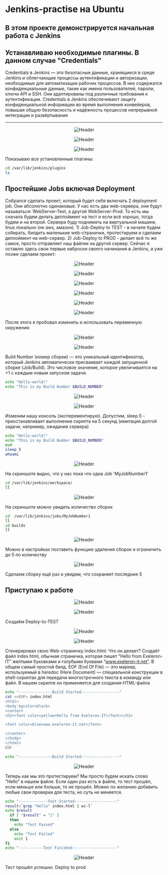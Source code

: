 # Jenkins-practise на Ubuntu

В этом проекте демонстрируется начальная работа с Jenkins
---

## Устанавливаю необходимые плагины. В данном случае "Credentials"

Credentials в Jenkins — это безопасные данные, хранящиеся в среде Jenkins и облегчающие процессы аутентификации и авторизации, необходимые для автоматизации рабочих процессов. В них содержатся конфиденциальные данные, такие как имена пользователей, пароли, ключи API и SSH. Они адаптированы под различные требования к аутентификации. Credentials в Jenkins обеспечивают защиту конфиденциальной информации во время выполнения конвейеров, повышая общую безопасность и надёжность процессов непрерывной интеграции и развёртывания

--- 
<p align="center">
  <img src="https://github.com/exeleron07/jenkins-practice/blob/5d387d6ba53050b91c462566ef16dc4b740af82e/img/1.png" alt="Header">
</p>
<p align="center">
  <img src="https://github.com/exeleron07/jenkins-practice/blob/5d387d6ba53050b91c462566ef16dc4b740af82e/img/2.png" alt="Header">
</p>

<p align="center">
  <img src="https://github.com/exeleron07/jenkins-practice/blob/87c6a35dd2bcc8974594611ca71955f6dae73505/img/3.png" alt="Header">
</p>

Показываю все установленные плагины:

```bash
cd /var/lib/jenkins/plugins
ls
```
## Простейшие Jobs включая Deployment

Собрался сделать проект, который будет себя включать 2 deployment job. Они абсолютно одинаковые. У нас есть два web-сервера, они будут называться: WebServer-Test, а другой WebServer-Prod. То есть мы сначала будем делать деплоймент на тест и если всё хорошо, тогда будем и на второй. Сервера буду поднимать на виртуальной машине, linux локально (не aws, амазон).    1) Job-Deploy to TEST - в начале будем собирать, билдить маленькие web-странички, протестируем и сделаем деплоймент на web-сервер. 2) Job-Deploy to PROD - делает всё то же самое, просто отправляет наш файлик на другой сервер. Сейчас я оставлю здесь свои первые наброски своего начинания в Jenkins, а уже позже сделаем проект:

<p align="center">
  <img src="https://github.com/exeleron07/jenkins-practice/blob/86b373b4fd998480ac4c1c18136730d19367a181/img/4.png" alt="Header">
</p>
<p align="center">
  <img src="https://github.com/exeleron07/jenkins-practice/blob/86b373b4fd998480ac4c1c18136730d19367a181/img/5.png" alt="Header">
</p>
<p align="center">
  <img src="https://github.com/exeleron07/jenkins-practice/blob/86b373b4fd998480ac4c1c18136730d19367a181/img/6.png" alt="Header">
</p>
<p align="center">
  <img src="https://github.com/exeleron07/jenkins-practice/blob/86b373b4fd998480ac4c1c18136730d19367a181/img/7.png" alt="Header">
</p>
<p align="center">
  <img src="https://github.com/exeleron07/jenkins-practice/blob/86b373b4fd998480ac4c1c18136730d19367a181/img/8.png" alt="Header">
</p>
<p align="center">
  <img src="https://github.com/exeleron07/jenkins-practice/blob/86b373b4fd998480ac4c1c18136730d19367a181/img/9.png" alt="Header">
</p>

После этого я пробовал изменить и использовать переменную окружения:

<p align="center">
  <img src="https://github.com/exeleron07/jenkins-practice/blob/86b373b4fd998480ac4c1c18136730d19367a181/img/10.png" alt="Header">
</p>
<p align="center">
  <img src="https://github.com/exeleron07/jenkins-practice/blob/86b373b4fd998480ac4c1c18136730d19367a181/img/11.png" alt="Header">
</p>

Build Number (номер сборки) — это уникальный идентификатор, который Jenkins автоматически присваивает каждой запущенной сборке (Job/Build). Это числовое значение, которое увеличивается на +1 с каждым новым запуском задачи.

```bash
echo "Hello-world!"
echo "This is my Build Number $BUILD_NUMBER"
```
<p align="center">
  <img src="https://github.com/exeleron07/jenkins-practice/blob/86b373b4fd998480ac4c1c18136730d19367a181/img/12.png" alt="Header">
</p>
<p align="center">
  <img src="https://github.com/exeleron07/jenkins-practice/blob/86b373b4fd998480ac4c1c18136730d19367a181/img/13.png" alt="Header">
</p>

Изменим нашу консоль (эксперементирую). Допустим, sleep 5 - приостанавливает выполнение скрипта на 5 секунд (имитация долгой задачи, например, ожидания сервера)

```bash
echo "Hello-world!"
echo "This is my Build Number $BUILD_NUMBER"
pwd
sleep 5
whoami
```

<p align="center">
  <img src="https://github.com/exeleron07/jenkins-practice/blob/aae2b115276118ace8cbb73d2f1e45b6a17c35de/img/15.png" alt="Header">
</p>

На скриншоте видно, что у нас пока что одна Job 'MyJobNumber1'

```bash
cd /var/lib/jenkins/workspace/
ll
```
<p align="center">
  <img src="https://github.com/exeleron07/jenkins-practice/blob/aae2b115276118ace8cbb73d2f1e45b6a17c35de/img/16.png" alt="Header">
</p>

На скриншоте можно увидеть количество сборок

```bash
cd  /var/lib/jenkins/jobs/MyJobNumber1
ll
cd builds
ll
```

<p align="center">
  <img src="https://github.com/exeleron07/jenkins-practice/blob/aae2b115276118ace8cbb73d2f1e45b6a17c35de/img/17.png" alt="Header">
</p>

Можно в настройках поставить функцию удаления сборок и ограничить до 5 по количеству

<p align="center">
  <img src="https://github.com/exeleron07/jenkins-practice/blob/aae2b115276118ace8cbb73d2f1e45b6a17c35de/img/18.png" alt="Header">
</p>

Сделаем сборку ещё раз и увидим, что сохраняет последние 5

## Приступаю к работе

<p align="center">
  <img src="https://github.com/exeleron07/jenkins-practice/blob/d59c9fbc31b8aae437285b566326fd6f4a831bdd/img/19.png" alt="Header">
</p>
<p align="center">
  <img src="https://github.com/exeleron07/jenkins-practice/blob/d59c9fbc31b8aae437285b566326fd6f4a831bdd/img/20.png" alt="Header">
</p>

Создаём Deploy-to-TEST

<p align="center">
  <img src="https://github.com/exeleron07/jenkins-practice/blob/d59c9fbc31b8aae437285b566326fd6f4a831bdd/img/21.png" alt="Header">
</p>
<p align="center">
  <img src="https://github.com/exeleron07/jenkins-practice/blob/d59c9fbc31b8aae437285b566326fd6f4a831bdd/img/22.png" alt="Header">
</p>

Сгенерировал свою Web-страничку index.html. Что он делает? Создаёт файл index.html, обычная страничка, которая пишет “Hello from Exeleron-IT” желтыми буковками и голубыми буквами “www.exeleron-it.net”. В общем самый простой билд. EOF (End Of File) — это маркер, используемый в heredoc (Here Document) — специальной конструкции в shell-скриптах для передачи многострочного текста в команду или файл. В нашем скрипте он применяется для создания HTML-файла

```bash
echo "---------------Build Started-----------------"
cat <<EOF> index.html
<html>
<body bgcolor=black>
<center>
<h2><font color=yellow>Hello from Exeleron-IT</font></h2>

<font color=blue>www.exeleron-it.net</font>

</center>
</body>
</html>
EOF

echo "---------------Build Started-----------------"
```

<p align="center">
  <img src="https://github.com/exeleron07/jenkins-practice/blob/37f203f34d1d6cb8b9910bf68da40b62696cbe50/img/23.png" alt="Header">
</p>

Теперь как мы это протестируем? Мы просто будем искать слово “Hello” в нашем файле. Если один раз есть в файле, то тест прошёл, если меньше или больше, то не прошёл. Можно по желанию добавить любые свои проверки для теста, но суть не меняется.

```bash
echo "-------------Test Started-------------------"
result=`grep "Hello" index.html | wc-l`
echo $result
  if [ "$result" = "1" ]
  then
    echo "Test Passed"
  else
    echo "Test Failed"
    exit 1
fi
echo "-----------Test Finished--------------------"
```
<p align="center">
  <img src="https://github.com/exeleron07/jenkins-practice/blob/37f203f34d1d6cb8b9910bf68da40b62696cbe50/img/24.png" alt="Header">
</p>

Тест прошёл успешно. Deploy to prod





